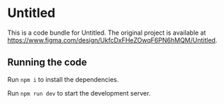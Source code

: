 
  # Untitled

  This is a code bundle for Untitled. The original project is available at https://www.figma.com/design/UkfcDxFHeZOwqF6PN6hMQM/Untitled.

  ## Running the code

  Run `npm i` to install the dependencies.

  Run `npm run dev` to start the development server.
  